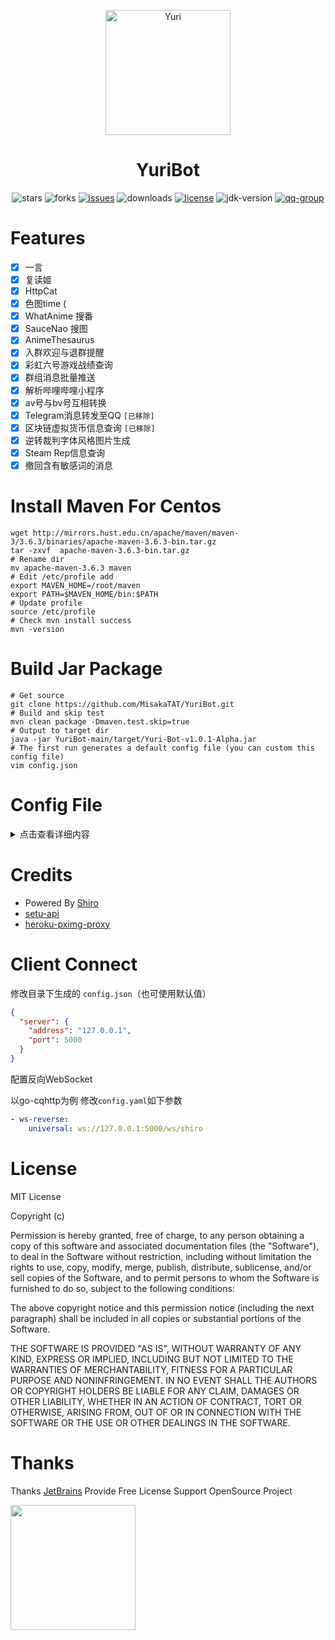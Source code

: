 <p align="center">
  <a href="https://mikuac.com/archives/675"><img src="https://mikuac.com/images/yuri.jpg" width="200" height="200" alt="Yuri"></a>
</p>

<div align="center">

# YuriBot

</div>

<p align="center">
    <img src="https://img.shields.io/github/stars/MisakaTAT/YuriBot?style=flat-square" alt="stars">
    <img src="https://img.shields.io/github/forks/MisakaTAT/YuriBot?style=flat-square" alt="forks">
    <a href="https://github.com/MisakaTAT/YuriBot/issues"><img src="https://img.shields.io/github/issues/MisakaTAT/YuriBot?style=flat-square" alt="issues"></a>
    <img src="https://img.shields.io/github/downloads/MisakaTAT/YuriBot/total?style=flat-square?style=flat-square" alt="downloads">
    <a href="https://github.com/MisakaTAT/YuriBot/blob/main/LICENSE"><img src="https://img.shields.io/github/license/MisakaTAT/YuriBot?style=flat-square" alt="license"></a>
    <img src="https://img.shields.io/badge/jdk-15+-brightgreen.svg?style=flat-square" alt="jdk-version">
    <a href="https://qm.qq.com/cgi-bin/qm/qr?k=Fl3-G9irYp84ng7LAFlTvqrOGIFHdufR&jump_from=webapi"><img src="https://img.shields.io/badge/QQ群-204219849-brightgreen.svg?style=flat-square" alt="qq-group"></a>
</p>

# Features

- [x] 一言
- [x] 复读姬
- [x] HttpCat
- [x] 色图time (
- [x] WhatAnime 搜番
- [x] SauceNao 搜图
- [x] AnimeThesaurus
- [x] 入群欢迎与退群提醒
- [x] 彩虹六号游戏战绩查询
- [x] 群组消息批量推送
- [x] 解析哔哩哔哩小程序
- [x] av号与bv号互相转换
- [x] Telegram消息转发至QQ `[已移除]`
- [x] 区块链虚拟货币信息查询 `[已移除]`
- [x] 逆转裁判字体风格图片生成
- [x] Steam Rep信息查询
- [x] 撤回含有敏感词的消息

# Install Maven For Centos

```shell
wget http://mirrors.hust.edu.cn/apache/maven/maven-3/3.6.3/binaries/apache-maven-3.6.3-bin.tar.gz
tar -zxvf  apache-maven-3.6.3-bin.tar.gz
# Rename dir
mv apache-maven-3.6.3 maven
# Edit /etc/profile add
export MAVEN_HOME=/root/maven
export PATH=$MAVEN_HOME/bin:$PATH
# Update profile
source /etc/profile
# Check mvn install success
mvn -version
```

# Build Jar Package

```shell
# Get source
git clone https://github.com/MisakaTAT/YuriBot.git
# Build and skip test
mvn clean package -Dmaven.test.skip=true
# Output to target dir
java -jar YuriBot-main/target/Yuri-Bot-v1.0.1-Alpha.jar
# The first run generates a default config file (you can custom this config file)
vim config.json
```

# Config File

<details>
<summary>点击查看详细内容</summary>
<pre><code>  
// 这是一个配置文件示例，首次运行将在目录下生成config.json，请根据实际需求修改
{
    "server": {
        // 运行地址
        "address": "127.0.0.1",
        // 运行端口
        "port": 5000
    },
    // 一言
    "hitokoto": {
        // 冷却时间，单位秒
        "cdTime": 10
    },
    "bot": {
        // Bot名
        "botName": "悠里",
        // 管理员QQ
        "adminId": 0,
        // Bot QQ
        "selfId": 0
    },
    "prefix": {
        // 指令前缀
        "prefix": "."
    },
    "setu": {
        // 色图ApiKey
        "apiKey": "Api Key Value",
        // 冷却时间，单位秒
        "cdTime": 120,
        // 撤回时间，单位秒
        "delTime": 30,
        // 每日上限
        "maxGet": 15
    },
    "repeat": {
        // 复读阈值
     "randomCountSize": 5
    },
    "banUtils": {
        // 搜图搜番时间阈值，单位秒
        "limitTime": 30,
        // 时间阈值最大发送图片数量
        "limitCount": 10
    },
    "sauceNao": {
        // SauceNao Api Key
        "apiKey": "Api Key Value"
    }
}
</code></pre>
</details>

# Credits

* Powered By [Shiro](https://github.com/MisakaTAT/Shiro)
* [setu-api](https://api.lolicon.app/#/setu)
* [heroku-pximg-proxy](https://github.com/Tsuk1ko/heroku-pximg-proxy)

# Client Connect

修改目录下生成的 `config.json`（也可使用默认值）

```json
{
  "server": {
    "address": "127.0.0.1",
    "port": 5000
  }
}
```

配置反向WebSocket

以go-cqhttp为例 修改`config.yaml`如下参数

```yaml
- ws-reverse:
    universal: ws://127.0.0.1:5000/ws/shiro
```

# License

MIT License

Copyright (c) <year> <copyright holders>

Permission is hereby granted, free of charge, to any person obtaining a copy of this software and associated
documentation files (the "Software"), to deal in the Software without restriction, including without limitation the
rights to use, copy, modify, merge, publish, distribute, sublicense, and/or sell copies of the Software, and to permit
persons to whom the Software is furnished to do so, subject to the following conditions:

The above copyright notice and this permission notice (including the next paragraph) shall be included in all copies or
substantial portions of the Software.

THE SOFTWARE IS PROVIDED "AS IS", WITHOUT WARRANTY OF ANY KIND, EXPRESS OR IMPLIED, INCLUDING BUT NOT LIMITED TO THE
WARRANTIES OF MERCHANTABILITY, FITNESS FOR A PARTICULAR PURPOSE AND NONINFRINGEMENT. IN NO EVENT SHALL THE AUTHORS OR
COPYRIGHT HOLDERS BE LIABLE FOR ANY CLAIM, DAMAGES OR OTHER LIABILITY, WHETHER IN AN ACTION OF CONTRACT, TORT OR
OTHERWISE, ARISING FROM, OUT OF OR IN CONNECTION WITH THE SOFTWARE OR THE USE OR OTHER DEALINGS IN THE SOFTWARE.

# Thanks

Thanks [JetBrains](https://www.jetbrains.com/?from=mirai) Provide Free License Support OpenSource Project

[<img src="https://mikuac.com/images/jetbrains-variant-3.png" width="200"/>](https://www.jetbrains.com/?from=mirai)